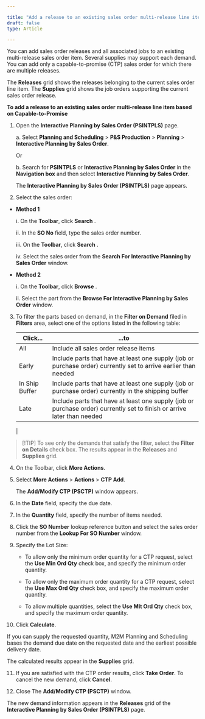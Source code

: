 ```yaml
---

title: "Add a release to an existing sales order multi-release line item based on Capable-to-Promise"
draft: false
type: Article

---
```


You can add sales order releases and all associated jobs to an existing multi-release sales order item. Several supplies may support each demand. You can add only a capable-to-promise (CTP) sales order for which there are multiple releases.

The **Releases** grid shows the releases belonging to the current sales order line item. The **Supplies** grid shows the job orders supporting the current sales order release.

**To add a release to an existing sales order multi-release line item based on Capable-to-Promise**

1. Open the **Interactive Planning by Sales Order (PSINTPLS)** page.

    a. Select **Planning and Scheduling** > **P&S Production** > **Planning** > **Interactive Planning by Sales Order**.

    Or

    b. Search for **PSINTPLS** or **Interactive Planning by Sales Order** in the **Navigation box** and then select **Interactive Planning by Sales Order**.

    The **Interactive Planning by Sales Order (PSINTPLS)**  page appears.

2. Select the sales order:

- **Method 1**

    i. On the **Toolbar**, click **Search** .

    ii. In the **SO No** field, type the sales order number.

    iii. On the **Toolbar**, click **Search** .

    iv. Select the sales order from the **Search For Interactive Planning by Sales Order** window.

- **Method 2**

    i. On the **Toolbar**, click **Browse** .

    ii. Select the part from the **Browse For Interactive Planning by Sales Order** window.

3. To filter the parts based on demand, in the **Filter on Demand** filed in **Filters** area, select one of the options listed in the following table:

    | Click...       | ...to                                                                                                                   |
    |----------------|-------------------------------------------------------------------------------------------------------------------------|
    | All            | Include all sales order release items                                                                                   |
    | Early          | Include parts that have at least one supply (job or purchase order) currently set to arrive earlier than needed         |
    | In Ship Buffer | Include parts that have at least one supply (job or purchase order) currently in the shipping buffer                    |
    | Late           | Include parts that have at least one supply (job or purchase order) currently set to finish or arrive later than needed |
    |

> [!TIP] To see only the demands that satisfy the filter, select the **Filter on Details** check box. The results appear in the **Releases** and **Supplies** grid.

4. On the Toolbar, click **More Actions**.

5. Select **More Actions** > **Actions** > **CTP Add**.

    The **Add/Modify CTP (PSCTP)** window appears.

6. In the **Date** field, specify the due date.

7. In the **Quantity** field, specify the number of items needed.

8. Click the **SO Number** lookup reference button and select the sales order number from the **Lookup For SO Number** window.

9. Specify the Lot Size:

    - To allow only the minimum order quantity for a CTP request, select the **Use Min Ord Qty** check box, and specify the minimum order quantity.

    - To allow only the maximum order quantity for a CTP request, select the **Use Max Ord Qty** check box, and specify the maximum order quantity.

    - To allow multiple quantities, select the **Use Mlt Ord Qty** check box, and specify the maximum order quantity.

10. Click **Calculate**.

If you can supply the requested quantity, M2M Planning and Scheduling bases the demand due date on the requested date and the earliest possible delivery date.

The calculated results appear in the **Supplies** grid.

11. If you are satisfied with the CTP order results, click **Take Order**. To cancel the new demand, click **Cancel**.

12. Close The **Add/Modify CTP (PSCTP)** window.

The new demand information appears in the **Releases** grid of the **Interactive Planning by Sales Order (PSINTPLS)** page.

​